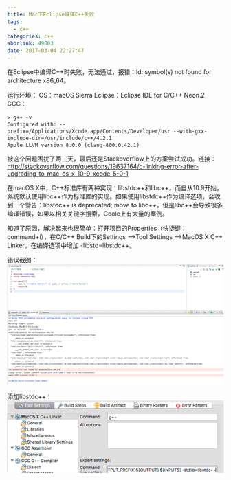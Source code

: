 ```yaml
---
title: Mac下Eclipse编译C++失败
tags:
  - c++
categories: c++
abbrlink: 49803
date: 2017-03-04 22:27:47
---
```


在Eclipse中编译C++时失败，无法通过，报错：ld: symbol(s) not found for architecture x86_64。

<!-- more -->

运行环境：
OS：macOS Sierra
Eclipse：Eclipse IDE for C/C++ Neon.2
GCC：
```text
> g++ -v
Configured with: --prefix=/Applications/Xcode.app/Contents/Developer/usr --with-gxx-include-dir=/usr/include/c++/4.2.1
Apple LLVM version 8.0.0 (clang-800.0.42.1)
```

被这个问题困扰了两三天，最后还是Stackoverflow上的方案尝试成功。链接：http://stackoverflow.com/questions/19637164/c-linking-error-after-upgrading-to-mac-os-x-10-9-xcode-5-0-1

在macOS X中，C++标准库有两种实现：libstdc++和libc++，而自从10.9开始，系统默认使用libc++作为标准库的实现。如果使用libstdc++作为编译选项，会收到一个警告：libstdc++ is deprecated; move to libc++。但是libc++会导致很多编译错误，如果以相关关键字搜索，Goole上有大量的案例。

知道了原因，解决起来也很简单：打开项目的Properties（快捷键：command+i），在C/C++ Build下的Settings —>Tool Settings —>MacOS X C++ Linker，在编译选项中增加 -libstd=libstdc++。

错误截图：
![error](/images/error.png)



添加libstdc++：
![solution](/images/solution.png)